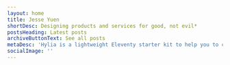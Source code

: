 ```yaml
---
layout: home
title: Jesse Yuen
shortDesc: Designing products and services for good, not evil*
postsHeading: Latest posts
archiveButtonText: See all posts
metaDesc: 'Hylia is a lightweight Eleventy starter kit to help you to create your own blog or personal website.'
socialImage: ''
---
```


